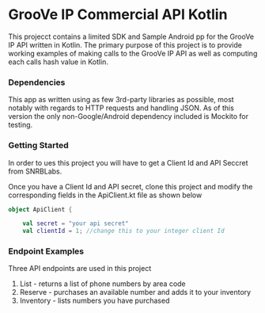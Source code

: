 # GrooVe IP Commercial API Kotlin
This projecct contains a limited SDK and Sample Android pp for the GrooVe IP API written in Kotlin.  The primary purpose of this project is to provide working examples of making calls to the GrooVe IP API as well as computing each calls hash value in Kotlin.    

### Dependencies
This app as written using as few 3rd-party libraries as possible, most notably with regards to HTTP requests and handling JSON.  As of this version the only non-Google/Android dependency included is Mockito for testing.

### Getting Started
In order to ues this project you will have to get a Client Id and API Seccret from SNRBLabs.  

Once you have a Client Id and API secret, clone this project and modify the corresponding fields in the ApiClient.kt file as shown below

```kotlin
object ApiClient {

    val secret = "your api secret"
    val clientId = 1; //change this to your integer client Id
```

### Endpoint Examples
Three API endpoints are used in this project
1. List - returns a list of phone numbers by area code
2. Reserve - purchases an available number and adds it to your inventory
3. Inventory - lists numbers you have purchased
